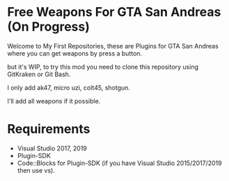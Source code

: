 # Free Weapons For GTA San Andreas (On Progress)
Welcome to My First Repositories, these are Plugins for GTA San Andreas where you can get weapons by press a button.

but it's WIP, to try this mod you need to clone this repository using GitKraken or Git Bash.

I only add ak47, micro uzi, colt45, shotgun.

I'll add all weapons if it possible.

# Requirements
- Visual Studio 2017, 2019
- Plugin-SDK
- Code::Blocks for Plugin-SDK (if you have Visual Studio 2015/2017/2019 then use vs).
